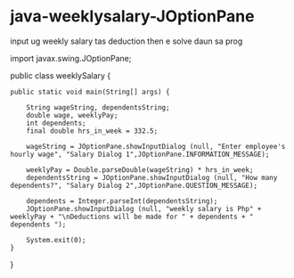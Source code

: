 # java-weeklysalary-JOptionPane
input ug weekly salary tas deduction then e solve daun sa prog


import javax.swing.JOptionPane;

public class weeklySalary {

	public static void main(String[] args) {
		
		String wageString, dependentsString;
		double wage, weeklyPay;
		int dependents;
		final double hrs_in_week = 332.5;
		
		wageString = JOptionPane.showInputDialog (null, "Enter employee's hourly wage", "Salary Dialog 1",JOptionPane.INFORMATION_MESSAGE);
		
		weeklyPay = Double.parseDouble(wageString) * hrs_in_week;
		dependentsString = JOptionPane.showInputDialog (null, "How many dependents?", "Salary Dialog 2",JOptionPane.QUESTION_MESSAGE);
		
		dependents = Integer.parseInt(dependentsString);
		JOptionPane.showInputDialog (null, "weekly salary is Php" + weeklyPay + "\nDeductions will be made for " + dependents + " dependents ");
				
		System.exit(0);		
	}
}
